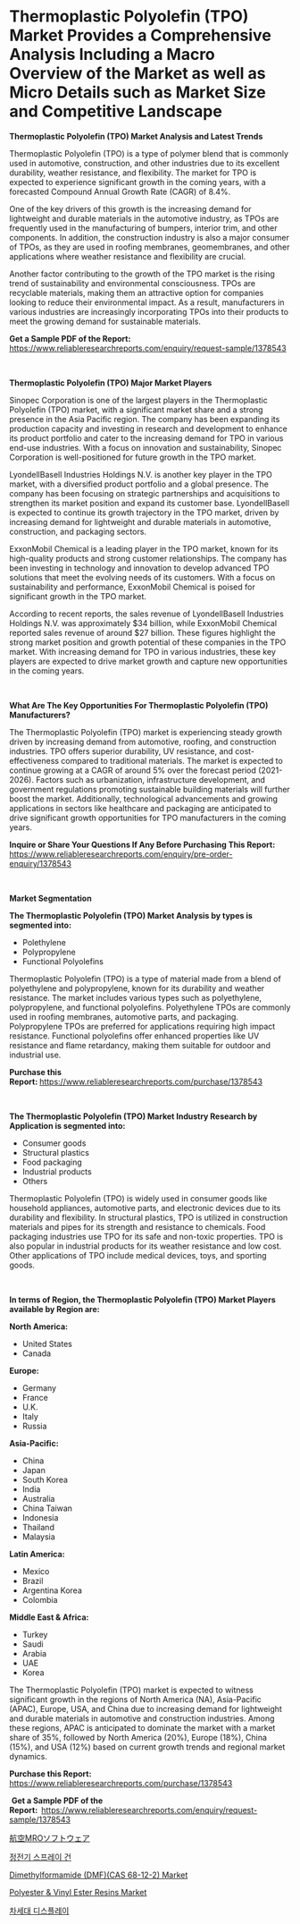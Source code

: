 <p><h1>Thermoplastic Polyolefin (TPO) Market Provides a Comprehensive Analysis Including a Macro Overview of the Market as well as Micro Details such as Market Size and Competitive Landscape</h1></p><p><strong>Thermoplastic Polyolefin (TPO) Market Analysis and Latest Trends</strong></p>
<p><p>Thermoplastic Polyolefin (TPO) is a type of polymer blend that is commonly used in automotive, construction, and other industries due to its excellent durability, weather resistance, and flexibility. The market for TPO is expected to experience significant growth in the coming years, with a forecasted Compound Annual Growth Rate (CAGR) of 8.4%. </p><p>One of the key drivers of this growth is the increasing demand for lightweight and durable materials in the automotive industry, as TPOs are frequently used in the manufacturing of bumpers, interior trim, and other components. In addition, the construction industry is also a major consumer of TPOs, as they are used in roofing membranes, geomembranes, and other applications where weather resistance and flexibility are crucial.</p><p>Another factor contributing to the growth of the TPO market is the rising trend of sustainability and environmental consciousness. TPOs are recyclable materials, making them an attractive option for companies looking to reduce their environmental impact. As a result, manufacturers in various industries are increasingly incorporating TPOs into their products to meet the growing demand for sustainable materials.</p></p>
<p><strong>Get a Sample PDF of the Report:&nbsp;</strong> <a href="https://www.reliableresearchreports.com/enquiry/request-sample/1378543">https://www.reliableresearchreports.com/enquiry/request-sample/1378543</a></p>
<p>&nbsp;</p>
<p><strong>Thermoplastic Polyolefin (TPO) Major Market Players</strong></p>
<p><p>Sinopec Corporation is one of the largest players in the Thermoplastic Polyolefin (TPO) market, with a significant market share and a strong presence in the Asia Pacific region. The company has been expanding its production capacity and investing in research and development to enhance its product portfolio and cater to the increasing demand for TPO in various end-use industries. With a focus on innovation and sustainability, Sinopec Corporation is well-positioned for future growth in the TPO market.</p><p>LyondellBasell Industries Holdings N.V. is another key player in the TPO market, with a diversified product portfolio and a global presence. The company has been focusing on strategic partnerships and acquisitions to strengthen its market position and expand its customer base. LyondellBasell is expected to continue its growth trajectory in the TPO market, driven by increasing demand for lightweight and durable materials in automotive, construction, and packaging sectors.</p><p>ExxonMobil Chemical is a leading player in the TPO market, known for its high-quality products and strong customer relationships. The company has been investing in technology and innovation to develop advanced TPO solutions that meet the evolving needs of its customers. With a focus on sustainability and performance, ExxonMobil Chemical is poised for significant growth in the TPO market.</p><p>According to recent reports, the sales revenue of LyondellBasell Industries Holdings N.V. was approximately $34 billion, while ExxonMobil Chemical reported sales revenue of around $27 billion. These figures highlight the strong market position and growth potential of these companies in the TPO market. With increasing demand for TPO in various industries, these key players are expected to drive market growth and capture new opportunities in the coming years.</p></p>
<p>&nbsp;</p>
<p><strong>What Are The Key Opportunities For Thermoplastic Polyolefin (TPO) Manufacturers?</strong></p>
<p><p>The Thermoplastic Polyolefin (TPO) market is experiencing steady growth driven by increasing demand from automotive, roofing, and construction industries. TPO offers superior durability, UV resistance, and cost-effectiveness compared to traditional materials. The market is expected to continue growing at a CAGR of around 5% over the forecast period (2021-2026). Factors such as urbanization, infrastructure development, and government regulations promoting sustainable building materials will further boost the market. Additionally, technological advancements and growing applications in sectors like healthcare and packaging are anticipated to drive significant growth opportunities for TPO manufacturers in the coming years.</p></p>
<p><strong>Inquire or Share Your Questions If Any Before Purchasing This Report:</strong> <a href="https://www.reliableresearchreports.com/enquiry/pre-order-enquiry/1378543">https://www.reliableresearchreports.com/enquiry/pre-order-enquiry/1378543</a></p>
<p>&nbsp;</p>
<p><strong>Market Segmentation</strong></p>
<p><strong>The Thermoplastic Polyolefin (TPO) Market Analysis by types is segmented into:</strong></p>
<p><ul><li>Polethylene</li><li>Polypropylene</li><li>Functional Polyolefins</li></ul></p>
<p><p>Thermoplastic Polyolefin (TPO) is a type of material made from a blend of polyethylene and polypropylene, known for its durability and weather resistance. The market includes various types such as polyethylene, polypropylene, and functional polyolefins. Polyethylene TPOs are commonly used in roofing membranes, automotive parts, and packaging. Polypropylene TPOs are preferred for applications requiring high impact resistance. Functional polyolefins offer enhanced properties like UV resistance and flame retardancy, making them suitable for outdoor and industrial use.</p></p>
<p><strong>Purchase this Report:&nbsp;</strong><a href="https://www.reliableresearchreports.com/purchase/1378543">https://www.reliableresearchreports.com/purchase/1378543</a></p>
<p>&nbsp;</p>
<p><strong>The Thermoplastic Polyolefin (TPO) Market Industry Research by Application is segmented into:</strong></p>
<p><ul><li>Consumer goods</li><li>Structural plastics</li><li>Food packaging</li><li>Industrial products</li><li>Others</li></ul></p>
<p><p>Thermoplastic Polyolefin (TPO) is widely used in consumer goods like household appliances, automotive parts, and electronic devices due to its durability and flexibility. In structural plastics, TPO is utilized in construction materials and pipes for its strength and resistance to chemicals. Food packaging industries use TPO for its safe and non-toxic properties. TPO is also popular in industrial products for its weather resistance and low cost. Other applications of TPO include medical devices, toys, and sporting goods.</p></p>
<p>&nbsp;</p>
<p><strong>In terms of Region, the Thermoplastic Polyolefin (TPO) Market Players available by Region are:</strong></p>
<p>
    <p> <strong> North America: </strong>
        <ul>
            <li>United States</li>
            <li>Canada</li>
        </ul>
        </p> 
    <p> <strong> Europe: </strong>
        <ul>
            <li>Germany</li>
            <li>France</li>
            <li>U.K.</li>
            <li>Italy</li>
            <li>Russia</li>
        </ul>
        </p> 
    <p> <strong> Asia-Pacific: </strong>
        <ul>
            <li>China</li>
            <li>Japan</li>
            <li>South Korea</li>
            <li>India</li>
            <li>Australia</li>
            <li>China Taiwan</li>
            <li>Indonesia</li>
            <li>Thailand</li>
            <li>Malaysia</li>
        </ul>
        </p> 
    <p> <strong> Latin America: </strong>
        <ul>
            <li>Mexico</li>
            <li>Brazil</li>
            <li>Argentina Korea</li>
            <li>Colombia</li>
        </ul>
        </p> 
    <p> <strong> Middle East & Africa: </strong>
        <ul>
            <li>Turkey</li>
            <li>Saudi</li>
            <li>Arabia</li>
            <li>UAE</li>
            <li>Korea</li>
        </ul>
    </p>
    </p>
<p><p>The Thermoplastic Polyolefin (TPO) market is expected to witness significant growth in the regions of North America (NA), Asia-Pacific (APAC), Europe, USA, and China due to increasing demand for lightweight and durable materials in automotive and construction industries. Among these regions, APAC is anticipated to dominate the market with a market share of 35%, followed by North America (20%), Europe (18%), China (15%), and USA (12%) based on current growth trends and regional market dynamics.</p></p>
<p><strong>Purchase this Report: </strong><a href="https://www.reliableresearchreports.com/purchase/1378543">https://www.reliableresearchreports.com/purchase/1378543</a></p>
<p>&nbsp;<strong>Get a Sample PDF of the Report:&nbsp;&nbsp;</strong><a href="https://www.reliableresearchreports.com/enquiry/request-sample/1378543">https://www.reliableresearchreports.com/enquiry/request-sample/1378543</a></p>
<p><strong></strong></p>
<p><p><a href="https://github.com/bucuel854722/Market-Research-Report-List-1/blob/main/2942823194711.md">航空MROソフトウェア</a></p><p><a href="https://github.com/bvubpqd5241630/Market-Research-Report-List-1/blob/main/2917388194432.md">정전기 스프레이 건</a></p><p><a href="https://github.com/fiixsa/Market-Research-Report-List-1/blob/main/dimethylformamide-dmfcas-68-12-2-market.md">Dimethylformamide (DMF)(CAS 68-12-2) Market</a></p><p><a href="https://github.com/Airanohannonzb68e5pb53oc1/Market-Research-Report-List-1/blob/main/polyester-vinyl-ester-resins-market.md">Polyester & Vinyl Ester Resins Market</a></p><p><a href="https://github.com/khytkeqagplkzqvh/Market-Research-Report-List-1/blob/main/3396680194433.md">차세대 디스플레이</a></p></p>